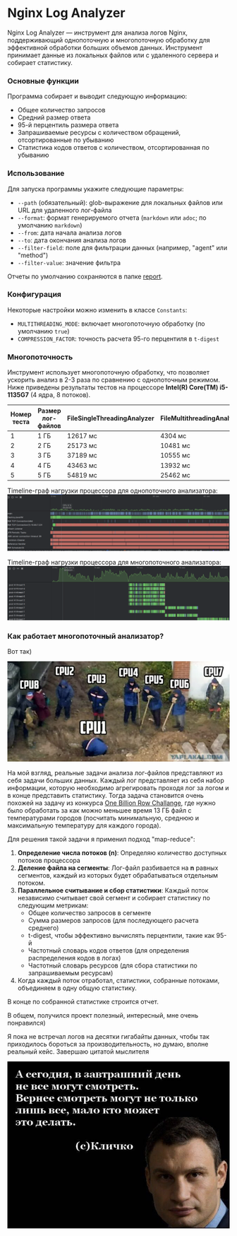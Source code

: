 # Nginx Log Analyzer

Nginx Log Analyzer — инструмент для анализа логов Nginx, поддерживающий однопоточную и многопоточную обработку для эффективной обработки больших объемов данных. Инструмент принимает данные из локальных файлов или с удаленного сервера и собирает статистику.

### Основные функции

Программа собирает и выводит следующую информацию:
- Общее количество запросов
- Средний размер ответа
- 95-й перцентиль размера ответа
- Запрашиваемые ресурсы с количеством обращений, отсортированные по убыванию
- Статистика кодов ответов с количеством, отсортированная по убыванию

### Использование

Для запуска программы укажите следующие параметры:
- `--path` (обязательный): glob-выражение для локальных файлов или URL для удаленного лог-файла
- `--format`: формат генерируемого отчета (`markdown` или `adoc`; по умолчанию `markdown`)
- `--from`: дата начала анализа логов
- `--to`: дата окончания анализа логов
- `--filter-field`: поле для фильтрации данных (например, "agent" или "method")
- `--filter-value`: значение фильтра

Отчеты по умолчанию сохраняются в папке [report](report).

### Конфигурация

Некоторые настройки можно изменить в классе `Constants`:
- `MULTITHREADING_MODE`: включает многопоточную обработку (по умолчанию `true`)
- `COMPRESSION_FACTOR`: точность расчета 95-го перцентиля в `t-digest`

### Многопоточность

Инструмент использует многопоточную обработку, что позволяет ускорить анализ в 2-3 раза по сравнению с однопоточным режимом. Ниже приведены результаты тестов на процессоре **Intel(R) Core(TM) i5-1135G7** (4 ядра, 8 потоков).

| Номер теста | Размер лог-файлов | FileSingleThreadingAnalyzer | FileMultithreadingAnalyzer |
| ----------- | ----------------- | --------------------------- | -------------------------- |
| 1           | 1 ГБ              | 12617 мc                    | 4304 мc                    |
| 2           | 2 ГБ              | 25173 мc                    | 10481 мc                   |
| 3           | 3 ГБ              | 37189 мc                    | 10555 мc                   |
| 4           | 4 ГБ              | 43463 мc                    | 13932 мc                   |
| 5           | 5 ГБ              | 54819 мc                    | 25462 мc                   |

Timeline-граф нагрузки процессора для однопоточного анализатора:
![single_threading_mode.png](img%2Fsingle_threading_mode.png)

Timeline-граф нагрузки процессора для многопоточного анализатора:
![multi_threading_mode.png](img%2Fmulti_threading_mode.png)

### Как работает многопоточный анализатор?

Вот так)

![img_1.png](img/img_1.png)

На мой взгляд, реальные задачи анализа лог-файлов представляют из себя задачи больших данных. Каждый лог представляет из себя набор информации, которую необходимо агрегировать проходя лог за логом и в конце представить статистику.  Тогда задача становится очень похожей на задачу из конкурса [One Billion Row Challange](https://1brc.dev/), где нужно было обработать за как можно меньшее время 13 ГБ файл с температурами городов (посчитать минимальную, среднюю и максимальную температуру для каждого города).

Для решения такой задачи я применил подход "map-reduce":
1. **Определение числа потоков (n)**: Определяю количество доступных потоков процессора
2. **Деление файла на сегменты**: Лог-файл разбивается на **n** равных сегментов, каждый из которых будет обрабатываться отдельным потоком.
3. **Параллельное считывание и сбор статистики**: Каждый поток независимо считывает свой сегмент и собирает статистику по следующим метрикам:
    - Общее количество запросов в сегменте
    - Сумма размеров запросов (для последующего расчета среднего)
    - t-digest, чтобы эффективно вычислять перцентили, такие как 95-й
    - Частотный словарь кодов ответов (для определения распределения кодов в логах)
    - Частотный словарь ресурсов (для сбора статистики по запрашиваемым ресурсам)
4. Когда каждый поток отработал, статистики, собранные потоками, объединяем в одну общую статистику.

В конце по собранной статистике строится отчет.

В общем, получился проект полезный, интересный, мне очень понравился) 

Я пока не встречал логов на десятки гигабайты данных, чтобы так приходилось
бороться за производительность, но думаю, вполне реальный кейс.
Завершаю цитатой мыслителя  

![img.png](img/img.png)
